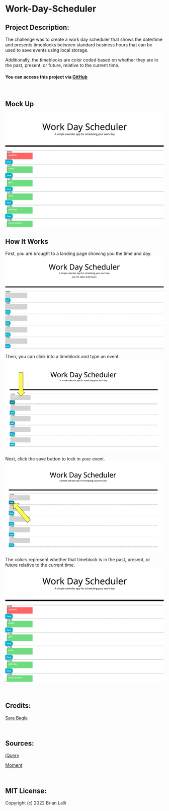 # Work-Day-Scheduler

## Project Description:
The challenge was to create a work day scheduler that shows the date/time and presents timeblocks between standard business hours that can be used to save events using local storage. 

Additionally, the timeblocks are color coded based on whether they are in the past, present, or future, relative to the current time.

#### You can access this project via [GitHub](https://brianlalli.github.io/Work-Day-Scheduler/)

<br>

## Mock Up
![Mock Up](./assets/images/Mock%20Up.png)

## How It Works
First, you are brought to a landing page showing you the time and day.
![Landing Page](./assets/images/Landing%20Page.png)

Then, you can click into a timeblock and type an event.
![Adding event](./assets/images/Add%20Event.png)

Next, click the save button to lock in your event.
![Save event button](./assets/images/Save%20Button.png)

The colors represent whether that timeblock is in the past, present, or future relative to the current time.
![Mock Up](./assets/images/Mock%20Up.png)

<br>

## Credits:
[Sara Baqla](https://github.com/missatrox44)

<br>

## Sources:
[jQuery](https://api.jquery.com/addclass/)

[Moment](ttps://momentjs.com/docs/#/displaying/)


<br>

## MIT License:

Copyright (c) 2022 Brian Lalli
